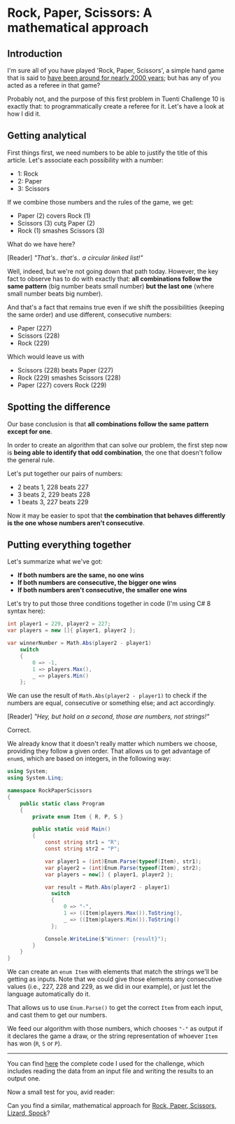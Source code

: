 # Rock, Paper, Scissors: A mathematical approach

## Introduction

I'm sure all of you have played 'Rock, Paper, Scissors', a simple hand game that is said to [have been around for nearly 2000 years](https://en.wikipedia.org/wiki/Rock_paper_scissors#Origins); but has any of you acted as a referee in that game?

Probably not, and the purpose of this first problem in Tuenti Challenge 10 is exactly that: to programmatically create a referee for it. Let's have a look at how I did it.

## Getting analytical

First things first, we need numbers to be able to justify the title of this article. Let's associate each possibility with a number:

- 1: Rock
- 2: Paper
- 3: Scissors

If we combine those numbers and the rules of the game, we get:

- Paper (2) covers Rock (1)
- Scissors (3) cut[s](https://ell.stackexchange.com/a/32288) Paper (2)
- Rock (1) smashes Scissors (3)

What do we have here?

[Reader] _"That's.. that's.. a circular linked list!"_

Well, indeed, but we're not going down that path today. However, the key fact to observe has to do with exactly that: **all combinations follow the same pattern** (big number beats small number) **but the last one** (where small number beats big number).

And that's a fact that remains true even if we shift the possibilities (keeping the same order) and use different, consecutive numbers:

- Paper (227)
- Scissors (228)
- Rock (229)

Which would leave us with

- Scissors (228) beats Paper (227)
- Rock (229) smashes Scissors (228)
- Paper (227) covers Rock (229)

## Spotting the difference

Our base conclusion is that **all combinations follow the same pattern except for one**.

In order to create an algorithm that can solve our problem, the first step now is **being able to identify that odd combination**, the one that doesn't follow the general rule.

Let's put together our pairs of numbers:

- 2 beats 1, 228 beats 227
- 3 beats 2, 229 beats 228
- 1 beats 3, 227 beats 229

Now it may be easier to spot that **the combination that behaves differently is the one whose numbers aren't consecutive**.

## Putting everything together

Let's summarize what we've got:

- **If both numbers are the same, no one wins**
- **If both numbers are consecutive, the bigger one wins**
- **If both numbers aren't consecutive, the smaller one wins**

Let's try to put those three conditions together in code (I'm using C# 8 syntax here):

```C#
int player1 = 229, player2 = 227;
var players = new []{ player1, player2 };

var winnerNumber = Math.Abs(player2 - player1)
    switch
    {
        0 => -1,
        1 => players.Max(),
        _ => players.Min()
    };
```

We can use the result of `Math.Abs(player2 - player1)` to check if the numbers are equal, consecutive or something else; and act accordingly.

[Reader] _"Hey, but hold on a second, those are numbers, not strings!"_

Correct.

We already know that it doesn't really matter which numbers we choose, providing they follow a given order. That allows us to get advantage of `enum`s, which are based on integers, in the following way:

```C#
using System;
using System.Linq;

namespace RockPaperScissors
{
    public static class Program
    {
        private enum Item { R, P, S }

        public static void Main()
        {
            const string str1 = "R";
            const string str2 = "P";

            var player1 = (int)Enum.Parse(typeof(Item), str1);
            var player2 = (int)Enum.Parse(typeof(Item), str2);
            var players = new[] { player1, player2 };

            var result = Math.Abs(player2 - player1)
              switch
              {
                  0 => "-",
                  1 => ((Item)players.Max()).ToString(),
                  _ => ((Item)players.Min()).ToString()
              };

            Console.WriteLine($"Winner: {result}");
        }
    }
}
```

We can create an `enum Item` with elements that match the strings we'll be getting as inputs. Note that we could give those elements any consecutive values (i.e., 227, 228 and 229, as we did in our example), or just let the language automatically do it.

That allows us to use `Enum.Parse()` to get the correct `Item` from each input, and cast them to get our numbers.

We feed our algorithm with those numbers, which chooses `"-"` as output if it declares the game a draw, or the string representation of whoever `Item` has won (`R`, `S` or `P`).

---

You can find [here](https://github.com/eduherminio/RockPaperScissors/blob/master/RockPaperScissors/Program.cs) the complete code I used for the challenge, which includes reading the data from an input file and writing the results to an output one.

Now a small test for you, avid reader:

Can you find a similar, mathematical approach for [Rock, Paper, Scissors, Lizard, Spock](https://en.wikipedia.org/wiki/File:Rock_paper_scissors_lizard_spock.png)?

